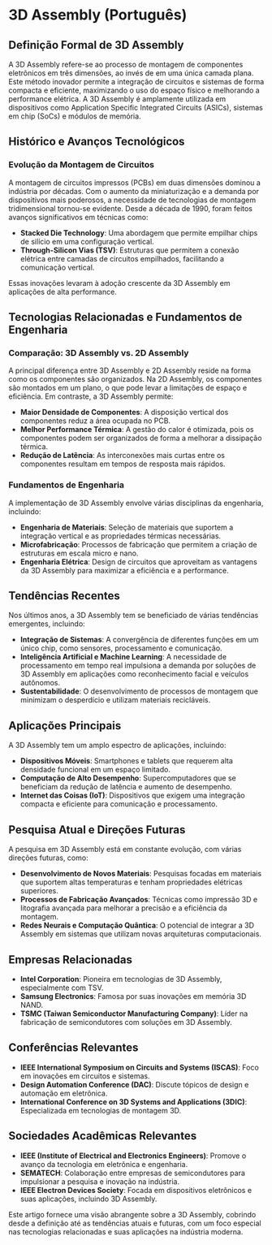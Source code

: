 # 3D Assembly (Português)

## Definição Formal de 3D Assembly

A 3D Assembly refere-se ao processo de montagem de componentes eletrônicos em três dimensões, ao invés de em uma única camada plana. Este método inovador permite a integração de circuitos e sistemas de forma compacta e eficiente, maximizando o uso do espaço físico e melhorando a performance elétrica. A 3D Assembly é amplamente utilizada em dispositivos como Application Specific Integrated Circuits (ASICs), sistemas em chip (SoCs) e módulos de memória.

## Histórico e Avanços Tecnológicos

### Evolução da Montagem de Circuitos

A montagem de circuitos impressos (PCBs) em duas dimensões dominou a indústria por décadas. Com o aumento da miniaturização e a demanda por dispositivos mais poderosos, a necessidade de tecnologias de montagem tridimensional tornou-se evidente. Desde a década de 1990, foram feitos avanços significativos em técnicas como:

- **Stacked Die Technology**: Uma abordagem que permite empilhar chips de silício em uma configuração vertical.
- **Through-Silicon Vias (TSV)**: Estruturas que permitem a conexão elétrica entre camadas de circuitos empilhados, facilitando a comunicação vertical.

Essas inovações levaram à adoção crescente da 3D Assembly em aplicações de alta performance.

## Tecnologias Relacionadas e Fundamentos de Engenharia

### Comparação: 3D Assembly vs. 2D Assembly

A principal diferença entre 3D Assembly e 2D Assembly reside na forma como os componentes são organizados. Na 2D Assembly, os componentes são montados em um plano, o que pode levar a limitações de espaço e eficiência. Em contraste, a 3D Assembly permite:

- **Maior Densidade de Componentes**: A disposição vertical dos componentes reduz a área ocupada no PCB.
- **Melhor Performance Térmica**: A gestão do calor é otimizada, pois os componentes podem ser organizados de forma a melhorar a dissipação térmica.
- **Redução de Latência**: As interconexões mais curtas entre os componentes resultam em tempos de resposta mais rápidos.

### Fundamentos de Engenharia

A implementação de 3D Assembly envolve várias disciplinas da engenharia, incluindo:

- **Engenharia de Materiais**: Seleção de materiais que suportem a integração vertical e as propriedades térmicas necessárias.
- **Microfabricação**: Processos de fabricação que permitem a criação de estruturas em escala micro e nano.
- **Engenharia Elétrica**: Design de circuitos que aproveitam as vantagens da 3D Assembly para maximizar a eficiência e a performance.

## Tendências Recentes

Nos últimos anos, a 3D Assembly tem se beneficiado de várias tendências emergentes, incluindo:

- **Integração de Sistemas**: A convergência de diferentes funções em um único chip, como sensores, processamento e comunicação.
- **Inteligência Artificial e Machine Learning**: A necessidade de processamento em tempo real impulsiona a demanda por soluções de 3D Assembly em aplicações como reconhecimento facial e veículos autônomos.
- **Sustentabilidade**: O desenvolvimento de processos de montagem que minimizam o desperdício e utilizam materiais recicláveis.

## Aplicações Principais

A 3D Assembly tem um amplo espectro de aplicações, incluindo:

- **Dispositivos Móveis**: Smartphones e tablets que requerem alta densidade funcional em um espaço limitado.
- **Computação de Alto Desempenho**: Supercomputadores que se beneficiam da redução de latência e aumento de desempenho.
- **Internet das Coisas (IoT)**: Dispositivos que exigem uma integração compacta e eficiente para comunicação e processamento.

## Pesquisa Atual e Direções Futuras

A pesquisa em 3D Assembly está em constante evolução, com várias direções futuras, como:

- **Desenvolvimento de Novos Materiais**: Pesquisas focadas em materiais que suportem altas temperaturas e tenham propriedades elétricas superiores.
- **Processos de Fabricação Avançados**: Técnicas como impressão 3D e litografia avançada para melhorar a precisão e a eficiência da montagem.
- **Redes Neurais e Computação Quântica**: O potencial de integrar a 3D Assembly em sistemas que utilizam novas arquiteturas computacionais.

## Empresas Relacionadas

- **Intel Corporation**: Pioneira em tecnologias de 3D Assembly, especialmente com TSV.
- **Samsung Electronics**: Famosa por suas inovações em memória 3D NAND.
- **TSMC (Taiwan Semiconductor Manufacturing Company)**: Líder na fabricação de semicondutores com soluções em 3D Assembly.

## Conferências Relevantes

- **IEEE International Symposium on Circuits and Systems (ISCAS)**: Foco em inovações em circuitos e sistemas.
- **Design Automation Conference (DAC)**: Discute tópicos de design e automação em eletrônica.
- **International Conference on 3D Systems and Applications (3DIC)**: Especializada em tecnologias de montagem 3D.

## Sociedades Acadêmicas Relevantes

- **IEEE (Institute of Electrical and Electronics Engineers)**: Promove o avanço da tecnologia em eletrônica e engenharia.
- **SEMATECH**: Colaboração entre empresas de semicondutores para impulsionar a pesquisa e inovação na indústria.
- **IEEE Electron Devices Society**: Focada em dispositivos eletrônicos e suas aplicações, incluindo 3D Assembly.

Este artigo fornece uma visão abrangente sobre a 3D Assembly, cobrindo desde a definição até as tendências atuais e futuras, com um foco especial nas tecnologias relacionadas e suas aplicações na indústria moderna.